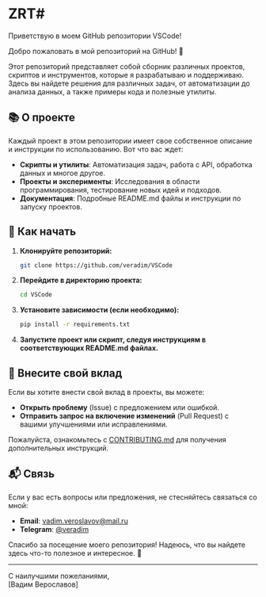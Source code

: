 # ZRT# 
Приветствую в моем GitHub репозитории VSCode!

Добро пожаловать в мой репозиторий на GitHub! 🎉

Этот репозиторий представляет собой сборник различных проектов, скриптов и инструментов, которые я разрабатываю и поддерживаю. Здесь вы найдете решения для различных задач, от автоматизации до анализа данных, а также примеры кода и полезные утилиты.

## 📚 О проекте

Каждый проект в этом репозитории имеет свое собственное описание и инструкции по использованию. Вот что вас ждет:

- **Скрипты и утилиты**: Автоматизация задач, работа с API, обработка данных и многое другое.
- **Проекты и эксперименты**: Исследования в области программирования, тестирование новых идей и подходов.
- **Документация**: Подробные README.md файлы и инструкции по запуску проектов.

## 🚀 Как начать

1. **Клонируйте репозиторий:**

    ```bash
    git clone https://github.com/veradim/VSCode
    ```

2. **Перейдите в директорию проекта:**

    ```bash
    cd VSCode
    ```

3. **Установите зависимости (если необходимо):**

    ```bash
    pip install -r requirements.txt
    ```

4. **Запустите проект или скрипт, следуя инструкциям в соответствующих README.md файлах.**

## 🔧 Внесите свой вклад

Если вы хотите внести свой вклад в проекты, вы можете:

- **Открыть проблему** (Issue) с предложением или ошибкой.
- **Отправить запрос на включение изменений** (Pull Request) с вашими улучшениями или исправлениями.

Пожалуйста, ознакомьтесь с [CONTRIBUTING.md](CONTRIBUTING.md) для получения дополнительных инструкций.

## 📬 Связь

Если у вас есть вопросы или предложения, не стесняйтесь связаться со мной:

- **Email**: vadim.veroslavov@mail.ru
- **Telegram**: [@veradim](https://t.me/veradim)

Спасибо за посещение моего репозитория! Надеюсь, что вы найдете здесь что-то полезное и интересное. 🚀

---

С наилучшими пожеланиями,  
[Вадим Верославов]  
